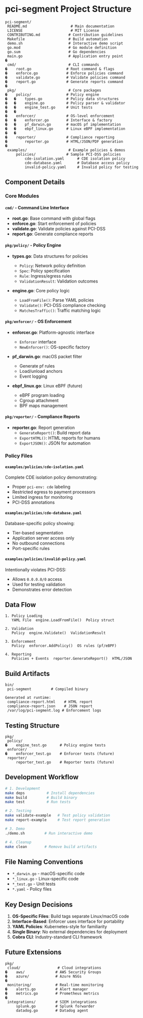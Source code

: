 # pci-segment Project Structure

```
pci-segment/
 README.md                    # Main documentation
 LICENSE                      # MIT License
 CONTRIBUTING.md             # Contribution guidelines
 Makefile                    # Build automation
 demo.sh                     # Interactive demo script
 go.mod                      # Go module definition
 go.sum                      # Go dependencies
 main.go                     # Application entry point
�
 cmd/                        # CLI commands
�    root.go                # Root command & flags
�    enforce.go             # Enforce policies command
�    validate.go            # Validate policies command
�    report.go              # Generate reports command
�
 pkg/                        # Core packages
�    policy/                # Policy engine
�   �    types.go           # Policy data structures
�   �    engine.go          # Policy parser & validator
�   �    engine_test.go     # Unit tests
�   �
�    enforcer/              # OS-level enforcement
�   �    enforcer.go        # Interface & factory
�   �    pf_darwin.go       # macOS pf implementation
�   �    ebpf_linux.go      # Linux eBPF implementation
�   �
�    reporter/              # Compliance reporting
�        reporter.go        # HTML/JSON/PDF generation
�
 examples/                   # Example policies & demos
     policies/              # Sample PCI-DSS policies
         cde-isolation.yaml      # CDE isolation policy
         cde-database.yaml       # Database access policy
         invalid-policy.yaml     # Invalid policy for testing
```

## Component Details

### Core Modules

#### `cmd/` - Command Line Interface

- **root.go**: Base command with global flags
- **enforce.go**: Start enforcement of policies
- **validate.go**: Validate policies against PCI-DSS
- **report.go**: Generate compliance reports

#### `pkg/policy/` - Policy Engine

- **types.go**: Data structures for policies

  - `Policy`: Network policy definition
  - `Spec`: Policy specification
  - `Rule`: Ingress/egress rules
  - `ValidationResult`: Validation outcomes

- **engine.go**: Core policy logic
  - `LoadFromFile()`: Parse YAML policies
  - `Validate()`: PCI-DSS compliance checking
  - `MatchesTraffic()`: Traffic matching logic

#### `pkg/enforcer/` - OS Enforcement

- **enforcer.go**: Platform-agnostic interface

  - `Enforcer` interface
  - `NewEnforcer()`: OS-specific factory

- **pf_darwin.go**: macOS packet filter

  - Generate pf rules
  - Load/unload anchors
  - Event logging

- **ebpf_linux.go**: Linux eBPF (future)
  - eBPF program loading
  - Cgroup attachment
  - BPF maps management

#### `pkg/reporter/` - Compliance Reports

- **reporter.go**: Report generation
  - `GenerateReport()`: Build report data
  - `ExportHTML()`: HTML reports for humans
  - `ExportJSON()`: JSON for automation

### Policy Files

#### `examples/policies/cde-isolation.yaml`

Complete CDE isolation policy demonstrating:

- Proper `pci-env: cde` labeling
- Restricted egress to payment processors
- Limited ingress for monitoring
- PCI-DSS annotations

#### `examples/policies/cde-database.yaml`

Database-specific policy showing:

- Tier-based segmentation
- Application server access only
- No outbound connections
- Port-specific rules

#### `examples/policies/invalid-policy.yaml`

Intentionally violates PCI-DSS:

- Allows `0.0.0.0/0` access
- Used for testing validation
- Demonstrates error detection

## Data Flow

```
1. Policy Loading
   YAML File  engine.LoadFromFile()  Policy struct

2. Validation
   Policy  engine.Validate()  ValidationResult

3. Enforcement
   Policy  enforcer.AddPolicy()  OS rules (pf/eBPF)

4. Reporting
   Policies + Events  reporter.GenerateReport()  HTML/JSON
```

## Build Artifacts

```
bin/
 pci-segment         # Compiled binary

Generated at runtime:
 compliance-report.html    # HTML report
 compliance-report.json    # JSON report
 /var/log/pci-segment.log # Enforcement logs
```

## Testing Structure

```
pkg/
 policy/
�    engine_test.go      # Policy engine tests
 enforcer/
�    enforcer_test.go    # Enforcer tests (future)
 reporter/
     reporter_test.go    # Reporter tests (future)
```

## Development Workflow

```bash
# 1. Development
make deps          # Install dependencies
make build         # Build binary
make test          # Run tests

# 2. Testing
make validate-example   # Test policy validation
make report-example     # Test report generation

# 3. Demo
./demo.sh         # Run interactive demo

# 4. Cleanup
make clean        # Remove build artifacts
```

## File Naming Conventions

- `*_darwin.go` - macOS-specific code
- `*_linux.go` - Linux-specific code
- `*_test.go` - Unit tests
- `*.yaml` - Policy files

## Key Design Decisions

1. **OS-Specific Files**: Build tags separate Linux/macOS code
2. **Interface-Based**: Enforcer uses interface for portability
3. **YAML Policies**: Kubernetes-style for familiarity
4. **Single Binary**: No external dependencies for deployment
5. **Cobra CLI**: Industry-standard CLI framework

## Future Extensions

```
pkg/
 cloud/                 # Cloud integrations
�    aws/              # AWS Security Groups
�    azure/            # Azure NSGs
�
 monitoring/           # Real-time monitoring
�    alerts.go         # Alert manager
�    metrics.go        # Prometheus metrics
�
 integrations/         # SIEM integrations
     splunk.go         # Splunk forwarder
     datadog.go        # Datadog agent
```
